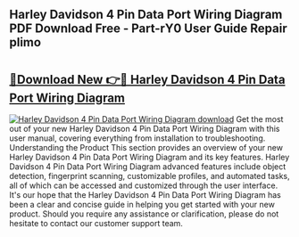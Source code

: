 ## Harley Davidson 4 Pin Data Port Wiring Diagram PDF Download Free - Part-rY0 User Guide Repair plimo

# <h2><a href="http://dfsk031.blite.top/?on=Harley+Davidson+4+Pin+Data+Port+Wiring+Diagram">🔗Download New 👉🔴 Harley Davidson 4 Pin Data Port Wiring Diagram</a></h2>

[![Harley Davidson 4 Pin Data Port Wiring Diagram download](https://i.imgur.com/lujVjoI.png)](http://dfsk031.blite.top/?on=Harley+Davidson+4+Pin+Data+Port+Wiring+Diagram)
Get the most out of your new Harley Davidson 4 Pin Data Port Wiring Diagram with this user manual, covering everything from installation to troubleshooting. Understanding the Product This section provides an overview of your new Harley Davidson 4 Pin Data Port Wiring Diagram and its key features. Harley Davidson 4 Pin Data Port Wiring Diagram advanced features include object detection, fingerprint scanning, customizable profiles, and automated tasks, all of which can be accessed and customized through the user interface. It's our hope that the Harley Davidson 4 Pin Data Port Wiring Diagram has been a clear and concise guide in helping you get started with your new product. Should you require any assistance or clarification, please do not hesitate to contact our customer support team.
